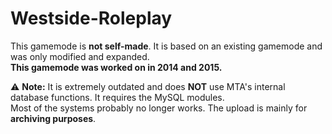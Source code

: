 # Westside-Roleplay

This gamemode is **not self-made**. It is based on an existing gamemode and was only modified and expanded.   
**This gamemode was worked on in 2014 and 2015.**  

⚠️ **Note:** It is extremely outdated and does **NOT** use MTA's internal database functions. It requires the MySQL modules.   
Most of the systems probably no longer works. The upload is mainly for **archiving purposes**.
